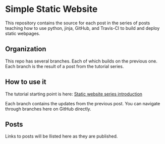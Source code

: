 # Simple Static Website
This repository contains the source for each post in the series of posts teaching how to use python, jinja, GitHub, and Travis-CI to build and deploy static webpages.

## Organization
This repo has several branches. Each of which builds on the previous one. Each branch is the result of a post from the tutorial series.

## How to use it
The tutorial starting point is here: 
[Static website series introduction](https://paregis.me/tutorial/static-website/static-website-series-introduction/)

Each branch contains the updates from the previous post. You can navigate through branches here on GitHub directly.

## Posts

Links to posts will be llisted here as they are published.
